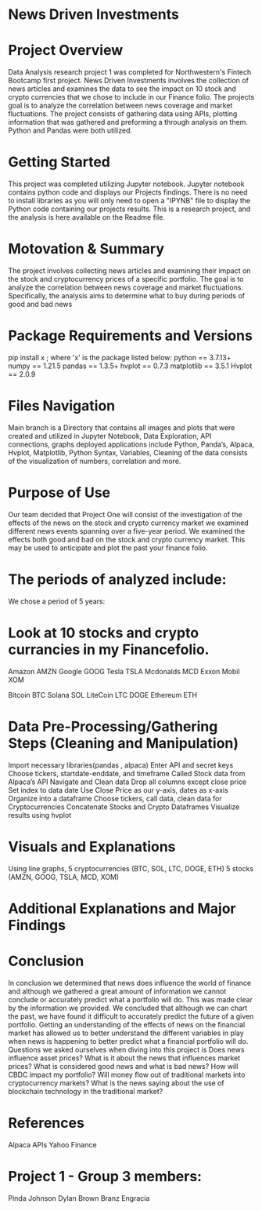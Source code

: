 # News Driven Investments #

# Project Overview 
   Data Analysis research project 1 was completed for Northwestern's Fintech Bootcamp first project. News Driven Investments involves the collection of news articles and examines the data to see the impact on 10 stock and crypto currencies that we chose to include in our Finance folio. The projects goal is to analyze the correlation between news coverage and market fluctuations. The project consists of gathering data using APIs, plotting information that was gathered and preforming a through analysis on them. Python and Pandas were both utilized. 
 
# Getting Started
   This project was completed utilizing Jupyter notebook. Jupyter notebook contains python code and displays our Projects findings. There is no need to install libraries as you will only need to open a "IPYNB" file to display the Python code containing our projects results. This is a research project, and the analysis is here available on the Readme file.

# Motovation & Summary
The project involves collecting news articles and examining their impact on the stock and cryptocurrency prices of a specific portfolio. 
The goal is to analyze the correlation between news coverage and market fluctuations. 
Specifically, the analysis aims to determine what to buy during periods of good and bad news

# Package Requirements and Versions
pip install x ; where 'x' is the package listed below:
python == 3.7.13+
numpy == 1.21.5
pandas == 1.3.5+
hvplot == 0.7.3
matplotlib == 3.5.1
Hvplot == 2.0.9

# Files Navigation
   Main branch is a Directory that contains all images and plots that were created and utilized in Jupyter Notebook, Data Exploration, API connections, graphs deployed applications include Python, Panda’s, Alpaca, Hvplot, Matplotlib, Python Syntax, Variables,  Cleaning of the data consists of the visualization of numbers, correlation and more.

# Purpose of Use
   Our team decided that Project One will consist of the investigation of the effects of the news on the stock and crypto currency market we examined different news events spanning over a five-year period. We examined the effects both good and bad on the stock and crypto currency market. This may be used to anticipate and plot the past your finance folio.

# The periods of analyzed include:
We chose a period of 5 years:

# Look at 10 stocks and crypto currancies in my Financefolio.
Amazon AMZN
Google GOOG
Tesla TSLA
Mcdonalds MCD
Exxon Mobil XOM

Bitcoin BTC
Solana SOL
LiteCoin LTC
DOGE
Ethereum ETH

# Data Pre-Processing/Gathering Steps (Cleaning and Manipulation)
Import necessary libraries(pandas , alpaca)
Enter API and secret keys
Choose tickers, startdate-enddate, and timeframe
Called Stock data from Alpaca’s API
Navigate and Clean data
Drop all columns except close price
Set index to data date
Use Close Price as our y-axis, dates as x-axis
Organize into a dataframe
Choose tickers, call data, clean data for Cryptocurrencies
Concatenate Stocks and Crypto Dataframes
Visualize results using hvplot

# Visuals and Explanations
Using line graphs, 
    5 cryptocurrencies (BTC, SOL, LTC, DOGE, ETH)
    5 stocks (AMZN, GOOG, TSLA, MCD, XOM)
# Additional Explanations and Major Findings


# Conclusion
   In conclusion we determined that news does influence the world of finance and although we gathered a great amount of information we cannot conclude or accurately predict what a portfolio will do. This was made clear by the information we provided. We concluded that although we can chart the past, we have found it difficult to accurately predict the future of a given portfolio. Getting an understanding of the effects of news on the financial market has allowed us to better understand the different variables in play when news is happening to better predict what a financial portfolio will do. Questions we asked ourselves when diving into this project is Does news influence asset prices? What is it about the news that influences market prices? What is considered good news and what is bad news? How will CBDC impact my portfolio? Will money flow out of traditional markets into cryptocurrency markets? What is the news saying about the use of blockchain technology in the traditional market?

# References
Alpaca APIs
Yahoo Finance

# Project 1 - Group 3 members:
Pinda Johnson
Dylan Brown
Branz Engracia
